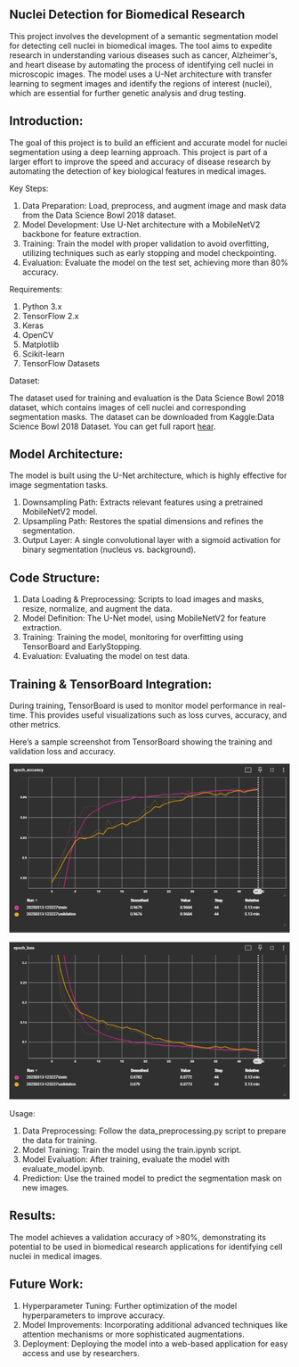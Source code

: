 
## Nuclei Detection for Biomedical Research

This project involves the development of a semantic segmentation model for detecting cell nuclei in biomedical images. 
The tool aims to expedite research in understanding various diseases such as cancer, Alzheimer's, and heart disease by automating the process of identifying cell nuclei in microscopic images. 
The model uses a U-Net architecture with transfer learning to segment images and identify the regions of interest (nuclei), which are essential for further genetic analysis and drug testing.

## Introduction:

The goal of this project is to build an efficient and accurate model for nuclei segmentation using a deep learning approach. 
This project is part of a larger effort to improve the speed and accuracy of disease research by automating the detection of key biological features in medical images.

Key Steps:
1. Data Preparation: Load, preprocess, and augment image and mask data from the Data Science Bowl 2018 dataset.
2. Model Development: Use U-Net architecture with a MobileNetV2 backbone for feature extraction.
3. Training: Train the model with proper validation to avoid overfitting, utilizing techniques such as early stopping and model checkpointing.
4. Evaluation: Evaluate the model on the test set, achieving more than 80% accuracy.

Requirements:

1. Python 3.x
2. TensorFlow 2.x
3. Keras
4. OpenCV
5. Matplotlib
6. Scikit-learn
7. TensorFlow Datasets

Dataset:

The dataset used for training and evaluation is the Data Science Bowl 2018 dataset, which contains images of cell nuclei and corresponding segmentation masks. 
The dataset can be downloaded from Kaggle:Data Science Bowl 2018 Dataset.
You can get full raport [hear](https://www.kaggle.com/competitions/data-science-bowl-2018/overview).

## Model Architecture:

The model is built using the U-Net architecture, which is highly effective for image segmentation tasks.
1. Downsampling Path: Extracts relevant features using a pretrained MobileNetV2 model.
2. Upsampling Path: Restores the spatial dimensions and refines the segmentation.
3. Output Layer: A single convolutional layer with a sigmoid activation for binary segmentation (nucleus vs. background).
   
## Code Structure:

1. Data Loading & Preprocessing: Scripts to load images and masks, resize, normalize, and augment the data.
2. Model Definition: The U-Net model, using MobileNetV2 for feature extraction.
3. Training: Training the model, monitoring for overfitting using TensorBoard and EarlyStopping.
4. Evaluation: Evaluating the model on test data.
   
## Training & TensorBoard Integration:

During training, TensorBoard is used to monitor model performance in real-time. This provides useful visualizations such as loss curves, accuracy, and other metrics.

Here’s a sample screenshot from TensorBoard showing the training and validation loss and accuracy.

![alt text](<Image/epoch accuracy.png>)

![alt text](<Image/epocj loss.png>)

Usage:

1. Data Preprocessing: Follow the data_preprocessing.py script to prepare the data for training.
2. Model Training: Train the model using the train.ipynb script.
3. Model Evaluation: After training, evaluate the model with evaluate_model.ipynb.
4. Prediction: Use the trained model to predict the segmentation mask on new images.

## Results:

The model achieves a validation accuracy of >80%, demonstrating its potential to be used in biomedical research applications for identifying cell nuclei in medical images.

## Future Work:

1. Hyperparameter Tuning: Further optimization of the model hyperparameters to improve accuracy.
2. Model Improvements: Incorporating additional advanced techniques like attention mechanisms or more sophisticated augmentations.
3. Deployment: Deploying the model into a web-based application for easy access and use by researchers.
